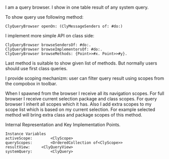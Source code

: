 I am a query browser.
I show in one table result of any system query.

To show query use following method: 

	ClyQueryBrowser openOn: (ClyMessageSenders of: #do:)

I implement more simple API on class side: 

	ClyQueryBrowser browseSendersOf: #do:.
	ClyQueryBrowser browseImplementorsOf: #do:.
	ClyQueryBrowser browseMethods: {Point>>#x. Point>>#y}.

Last method is suitable to show given list of methods. But normally users should use first class queries.

I provide scoping mechanizm: user can filter query result using scopes from the compobox in toolbar.

When I spawned from the browser I receive all its navigation scopes.
For full browser I receive current selection package and class scopes.
For query browser I inherit all scopes which it has.
Also I add extra scopes to my scope list which is based on my current selection.
For example selected method will bring extra class and package scopes of this method.  

Internal Representation and Key Implementation Points.

    Instance Variables
	activeScope:		<ClyScope>
	queryScopes:		<OrderedCollection of<ClyScope>>
	resultView:		<ClyQueryView>
	systemQuery:		<ClyQuery>